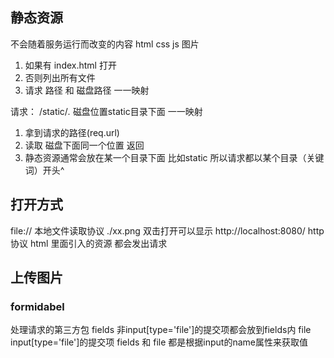 ## 静态资源
不会随着服务运行而改变的内容  html css js 图片
1. 如果有 index.html 打开
2. 否则列出所有文件
3. 请求 路径 和 磁盘路径 一一映射

请求：
/static/*.* 磁盘位置static目录下面 一一映射
1. 拿到请求的路径(req.url)
2. 读取 磁盘下面同一个位置 返回
3. 静态资源通常会放在某一个目录下面  比如static   所以请求都以某个目录（关键词）开头^

## 打开方式
file:// 本地文件读取协议 ./xx.png    双击打开可以显示
http://localhost:8080/   http 协议
html 里面引入的资源 都会发出请求

## 上传图片
### formidabel 
处理请求的第三方包
fields   非input[type='file']的提交项都会放到fields内
file   input[type='file']的提交项
fields 和 file  都是根据input的name属性来获取值